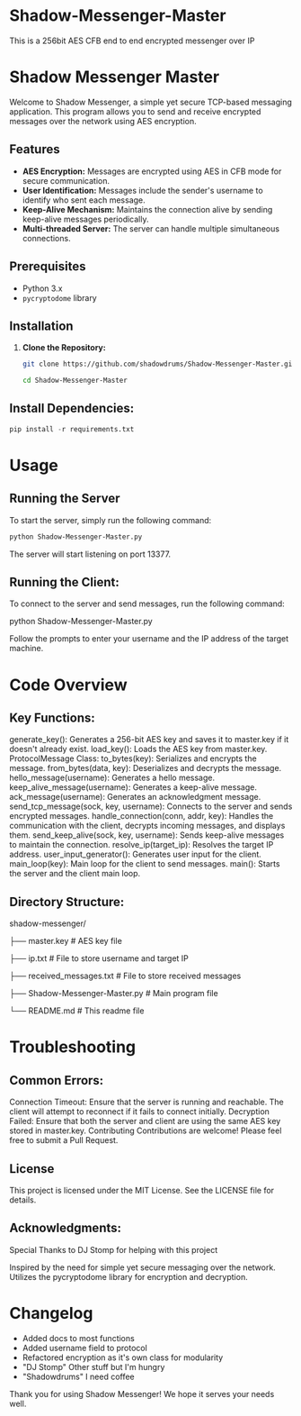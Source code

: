 # Shadow-Messenger-Master
This is a 256bit AES CFB end to end encrypted messenger over IP

# Shadow Messenger Master

Welcome to Shadow Messenger, a simple yet secure TCP-based messaging application. This program allows you to send and receive encrypted messages over the network using AES encryption.

## Features

- **AES Encryption:** Messages are encrypted using AES in CFB mode for secure communication.
- **User Identification:** Messages include the sender's username to identify who sent each message.
- **Keep-Alive Mechanism:** Maintains the connection alive by sending keep-alive messages periodically.
- **Multi-threaded Server:** The server can handle multiple simultaneous connections.

## Prerequisites

- Python 3.x
- `pycryptodome` library

## Installation

1. **Clone the Repository:**
   ```sh
   git clone https://github.com/shadowdrums/Shadow-Messenger-Master.git

   cd Shadow-Messenger-Master
   ```

## Install Dependencies:

```py
pip install -r requirements.txt
```

# Usage

## Running the Server
 
To start the server, simply run the following command:

```sh
python Shadow-Messenger-Master.py
```

The server will start listening on port 13377.

## Running the Client:

To connect to the server and send messages, run the following command:

python Shadow-Messenger-Master.py

Follow the prompts to enter your username and the IP address of the target machine.

# Code Overview

## Key Functions:

generate_key(): Generates a 256-bit AES key and saves it to master.key if it doesn't already exist.
load_key(): Loads the AES key from master.key.
ProtocolMessage Class:
to_bytes(key): Serializes and encrypts the message.
from_bytes(data, key): Deserializes and decrypts the message.
hello_message(username): Generates a hello message.
keep_alive_message(username): Generates a keep-alive message.
ack_message(username): Generates an acknowledgment message.
send_tcp_message(sock, key, username): Connects to the server and sends encrypted messages.
handle_connection(conn, addr, key): Handles the communication with the client, decrypts incoming messages, and displays them.
send_keep_alive(sock, key, username): Sends keep-alive messages to maintain the connection.
resolve_ip(target_ip): Resolves the target IP address.
user_input_generator(): Generates user input for the client.
main_loop(key): Main loop for the client to send messages.
main(): Starts the server and the client main loop.

## Directory Structure:

shadow-messenger/

├── master.key              # AES key file

├── ip.txt                  # File to store username and target IP

├── received_messages.txt   # File to store received messages

├── Shadow-Messenger-Master.py # Main program file

└── README.md               # This readme file

# Troubleshooting

## Common Errors:

Connection Timeout: Ensure that the server is running and reachable. The client will attempt to reconnect if it fails to connect initially.
Decryption Failed: Ensure that both the server and client are using the same AES key stored in master.key.
Contributing
Contributions are welcome! Please feel free to submit a Pull Request.

## License

This project is licensed under the MIT License. See the LICENSE file for details.

## Acknowledgments:

Special Thanks to DJ Stomp for helping with this project

Inspired by the need for simple yet secure messaging over the network.
Utilizes the pycryptodome library for encryption and decryption.

# Changelog
- Added docs to most functions
- Added username field to protocol
- Refactored encryption as it's own class for modularity
- "DJ Stomp" Other stuff but I'm hungry
- "Shadowdrums" I need coffee 

Thank you for using Shadow Messenger! We hope it serves your needs well.



